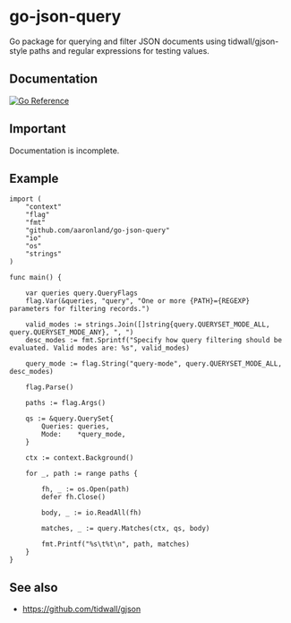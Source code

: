 # go-json-query

Go package for querying and filter JSON documents using tidwall/gjson-style paths and regular expressions for testing values.

## Documentation

[![Go Reference](https://pkg.go.dev/badge/github.com/aaronland/go-json-query.svg)](https://pkg.go.dev/github.com/aaronland/go-json-query)

## Important

Documentation is incomplete.

## Example

```
import (
	"context"
	"flag"
	"fmt"
	"github.com/aaronland/go-json-query"
	"io"
	"os"
	"strings"
)

func main() {

	var queries query.QueryFlags
	flag.Var(&queries, "query", "One or more {PATH}={REGEXP} parameters for filtering records.")

	valid_modes := strings.Join([]string{query.QUERYSET_MODE_ALL, query.QUERYSET_MODE_ANY}, ", ")
	desc_modes := fmt.Sprintf("Specify how query filtering should be evaluated. Valid modes are: %s", valid_modes)

	query_mode := flag.String("query-mode", query.QUERYSET_MODE_ALL, desc_modes)

	flag.Parse()

	paths := flag.Args()

	qs := &query.QuerySet{
		Queries: queries,
		Mode:    *query_mode,
	}

	ctx := context.Background()

	for _, path := range paths {

		fh, _ := os.Open(path)
		defer fh.Close()

		body, _ := io.ReadAll(fh)

		matches, _ := query.Matches(ctx, qs, body)

		fmt.Printf("%s\t%t\n", path, matches)
	}
}
```

## See also

* https://github.com/tidwall/gjson